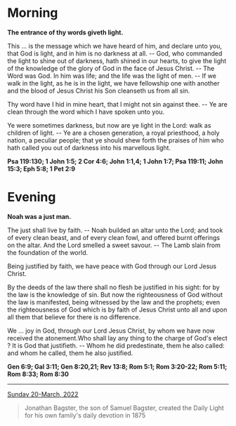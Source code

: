 # Morning

**The entrance of thy words giveth light.**
 
This ... is the message which we have heard of him, and declare unto you, that God is light, and in him is no darkness at all. -- God, who commanded the light to shine out of darkness, hath shined in our hearts, to give the light of the knowledge of the glory of God in the face of Jesus Christ. -- The Word was God. In him was life; and the life was the light of men. -- If we walk in the light, as he is in the light, we have fellowship one with another and the blood of Jesus Christ his Son cleanseth us from all sin.
 
Thy word have I hid in mine heart, that I might not sin against thee. -- Ye are clean through the word which I have spoken unto you.
 
Ye were sometimes darkness, but now are ye light in the Lord: walk as children of light. -- Ye are a chosen generation, a royal priesthood, a holy nation, a peculiar people; that ye should shew forth the praises of him who hath called you out of darkness into his marvellous light.  

**Psa 119:130; 1 John 1:5; 2 Cor 4:6; John 1:1,4; 1 John 1:7; Psa 119:11; John 15:3; Eph 5:8; 1 Pet 2:9**

# Evening

**Noah was a just man.**
 
The just shall live by faith. -- Noah builded an altar unto the Lord; and took of every clean beast, and of every clean fowl, and offered burnt offerings on the altar. And the Lord smelled a sweet savour. -- The Lamb slain from the foundation of the world.
 
Being justified by faith, we have peace with God through our Lord Jesus Christ.
 
By the deeds of the law there shall no flesh be justified in his sight: for by the law is the knowledge of sin. But now the righteousness of God without the law is manifested, being witnessed by the law and the prophets; even the righteousness of God which is by faith of Jesus Christ unto all and upon all them that believe for there is no difference.
 
We ... joy in God, through our Lord Jesus Christ, by whom we have now received the atonement.Who shall lay any thing to the charge of God's elect ? It is God that justifieth. -- Whom he did predestinate, them he also called: and whom he called, them he also justified.  

**Gen 6:9; Gal 3:11; Gen 8:20,21; Rev 13:8; Rom 5:1; Rom 3:20-22; Rom 5:11; Rom 8:33; Rom 8:30**

---

[Sunday 20-March, 2022](https://t.me/s/daily_light)

> Jonathan Bagster, the son of Samuel Bagster, created the Daily Light for his own family's daily devotion in 1875


